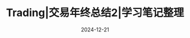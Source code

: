 ---
date: 2024-12-21
title: "Trading|交易年终总结2|学习笔记整理"
categories: 
- worksheet
tags: 
- trading
summary: 
draft: true
---